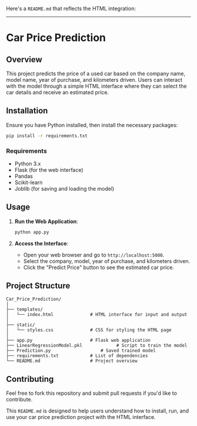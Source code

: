 Here's a `README.md` that reflects the HTML integration:

---

# Car Price Prediction

## Overview

This project predicts the price of a used car based on the company name, model name, year of purchase, and kilometers driven. Users can interact with the model through a simple HTML interface where they can select the car details and receive an estimated price.

## Installation

Ensure you have Python installed, then install the necessary packages:

```bash
pip install -r requirements.txt
```

### Requirements

- Python 3.x
- Flask (for the web interface)
- Pandas
- Scikit-learn
- Joblib (for saving and loading the model)

## Usage

1. **Run the Web Application**:
    ```bash
    python app.py
    ```
   
2. **Access the Interface**:
   - Open your web browser and go to `http://localhost:5000`.
   - Select the company, model, year of purchase, and kilometers driven.
   - Click the "Predict Price" button to see the estimated car price.

## Project Structure

```plaintext
Car_Price_Prediction/
│
├── templates/
│   └── index.html              # HTML interface for input and output
│
├── static/
│   └── styles.css              # CSS for styling the HTML page
│
├── app.py                      # Flask web application
├── LinearRegressionModel.pkl             # Script to train the model
├── Prediction.py                   # Saved trained model
├── requirements.txt            # List of dependencies
└── README.md                   # Project overview
```

## Contributing

Feel free to fork this repository and submit pull requests if you'd like to contribute.

This `README.md` is designed to help users understand how to install, run, and use your car price prediction project with the HTML interface.
